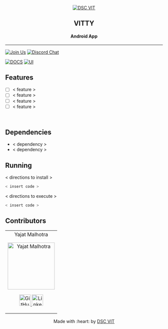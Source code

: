 <p align="center">
<a href="https://dscvit.com">
	<img src="https://user-images.githubusercontent.com/30529572/92081025-fabe6f00-edb1-11ea-9169-4a8a61a5dd45.png" alt="DSC VIT"/>
</a>
	<h2 align="center">VITTY</h2>
	<h4 align="center">Android App</h4>
</p>

---
[![Join Us](https://img.shields.io/badge/Join%20Us-Developer%20Student%20Clubs-red)](https://dsc.community.dev/vellore-institute-of-technology/)
[![Discord Chat](https://img.shields.io/discord/760928671698649098.svg)](https://discord.gg/498KVdSKWR)

[![DOCS](https://img.shields.io/badge/Documentation-see%20docs-green?style=flat-square&logo=appveyor)](INSERT_LINK_FOR_DOCS_HERE) 
  [![UI ](https://img.shields.io/badge/User%20Interface-Link%20to%20UI-orange?style=flat-square&logo=appveyor)](INSERT_UI_LINK_HERE)


## Features
- [ ]  < feature >
- [ ]  < feature >
- [ ]  < feature >
- [ ]  < feature >

<br>

## Dependencies
 - < dependency >
 - < dependency >


## Running


< directions to install > 
```bash
< insert code >
```

< directions to execute >

```bash
< insert code >
```

## Contributors

<table>
	<tr align="center">
		<td>
		Yajat Malhotra
		<p align="center">
			<img src = "https://avatars.githubusercontent.com/u/68477362?s=460&u=3512e6223472e97a050f292478d125602c371fec&v=4" width="150" height="150" alt="Yajat Malhotra">
		</p>
			<p align="center">
				<a href = "https://github.com/iamyajat">
					<img src = "http://www.iconninja.com/files/241/825/211/round-collaboration-social-github-code-circle-network-icon.svg" width="36" height = "36" alt="GitHub"/>
				</a>
				<a href = "https://www.linkedin.com/in/iamyajat">
					<img src = "http://www.iconninja.com/files/863/607/751/network-linkedin-social-connection-circular-circle-media-icon.svg" width="36" height="36" alt="LinkedIn"/>
				</a>
			</p>
		</td>
	</tr>
</table>

<p align="center">
	Made with :heart: by <a href="https://dscvit.com">DSC VIT</a>
</p>
